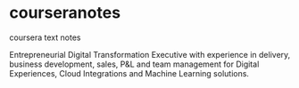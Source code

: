 # courseranotes
coursera text notes


Entrepreneurial Digital Transformation Executive with experience in delivery, business development, sales, P&L and
team management for Digital Experiences, Cloud Integrations and Machine Learning solutions. 
